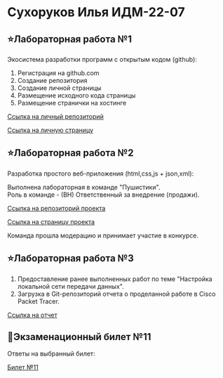 # Сухоруков Илья ИДМ-22-07
## ⭐Лабораторная работа №1
Экосистема разработки программ с открытым кодом (github):
1. Регистрация на github.com
2. Создание репозитория
3. Создание личной страницы 
4. Размещение исходного кода страницы 
5. Размещение странички на хостинге 

[Ссылка на личный репозиторий](https://github.com/LanceSergeantSukhorukov/Sukhorukov_LAB_RABOTY)

[Ссылка на личную страницу](https://lancesergeantsukhorukov.github.io/Sukhorukov_LAB_RABOTY/)
## ⭐Лабораторная работа №2
Разработка простого веб-приложения (html,css,js + json,xml):

Выполнена лабораторная в команде "Пушистики".  
Роль в команде - (ВН) Ответственный за внедрение (продажи).

[Ссылка на репозиторий проекта](https://github.com/zhelnovandrew/IT_Project)

[Ссылка на страницу проекта](http://pyshok.tilda.ws/)

Команда прошла модерацию и принимает участие в конкурсе.
## ⭐Лабораторная работа №3
1. Предоставление ранее выполненных работ по теме "Настройка локальной сети передачи данных".
2. Загрузка в Git-репозиторий отчета о проделанной работе в Cisco Packet Tracer.

[Ссылка на отчет](https://drive.google.com/file/d/1J3xzILAgJc0jlbBQ09ToMybSZQYPLCQa/view)
## 🌟Экзаменационный билет №11
Ответы на выбранный билет:

[Билет №11](https://github.com/stankin/inet-2022/wiki/exam11)
